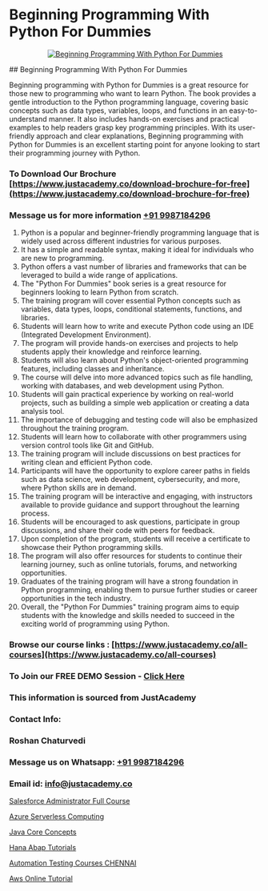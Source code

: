 # Beginning Programming With Python For Dummies

<p align="center">
  <a href="https://justacademy.co/course-detail/python-training">
    <img src="https://justacademy.co/storage2/course_image/1709713400_course_image.webp" alt="Beginning Programming With Python For Dummies">
  </a>
</p>
## Beginning Programming With Python For Dummies

Beginning programming with Python for Dummies is a great resource for those new to programming who want to learn Python. The book provides a gentle introduction to the Python programming language, covering basic concepts such as data types, variables, loops, and functions in an easy-to-understand manner. It also includes hands-on exercises and practical examples to help readers grasp key programming principles. With its user-friendly approach and clear explanations, Beginning programming with Python for Dummies is an excellent starting point for anyone looking to start their programming journey with Python.
### To Download Our Brochure [https://www.justacademy.co/download-brochure-for-free](https://www.justacademy.co/download-brochure-for-free)
### Message us for more information [+91 9987184296](https://api.whatsapp.com/send?phone=919987184296)
1) Python is a popular and beginner-friendly programming language that is widely used across different industries for various purposes.
2) It has a simple and readable syntax, making it ideal for individuals who are new to programming.
3) Python offers a vast number of libraries and frameworks that can be leveraged to build a wide range of applications.
4) The "Python For Dummies" book series is a great resource for beginners looking to learn Python from scratch.
5) The training program will cover essential Python concepts such as variables, data types, loops, conditional statements, functions, and libraries.
6) Students will learn how to write and execute Python code using an IDE (Integrated Development Environment).
7) The program will provide hands-on exercises and projects to help students apply their knowledge and reinforce learning.
8) Students will also learn about Python's object-oriented programming features, including classes and inheritance.
9) The course will delve into more advanced topics such as file handling, working with databases, and web development using Python.
10) Students will gain practical experience by working on real-world projects, such as building a simple web application or creating a data analysis tool.
11) The importance of debugging and testing code will also be emphasized throughout the training program.
12) Students will learn how to collaborate with other programmers using version control tools like Git and GitHub.
13) The training program will include discussions on best practices for writing clean and efficient Python code.
14) Participants will have the opportunity to explore career paths in fields such as data science, web development, cybersecurity, and more, where Python skills are in demand.
15) The training program will be interactive and engaging, with instructors available to provide guidance and support throughout the learning process.
16) Students will be encouraged to ask questions, participate in group discussions, and share their code with peers for feedback.
17) Upon completion of the program, students will receive a certificate to showcase their Python programming skills.
18) The program will also offer resources for students to continue their learning journey, such as online tutorials, forums, and networking opportunities.
19) Graduates of the training program will have a strong foundation in Python programming, enabling them to pursue further studies or career opportunities in the tech industry.
20) Overall, the "Python For Dummies" training program aims to equip students with the knowledge and skills needed to succeed in the exciting world of programming using Python.

### Browse our course links : [https://www.justacademy.co/all-courses](https://www.justacademy.co/all-courses) 
### To Join our FREE DEMO Session - [Click Here](https://www.justacademy.co/register-for-course-demo)


### This information is sourced from JustAcademy
### Contact Info:
### Roshan Chaturvedi
### Message us on Whatsapp: [+91 9987184296](https://api.whatsapp.com/send?phone=919987184296)
### Email id: [info@justacademy.co](mailto:info@justacademy.co)
                
[Salesforce Administrator Full Course](https://www.linkedin.com/pulse/salesforce-administrator-full-course-justacademy-san-jose-dkqxf?trackingId=MAucdjClrW1zFNr7MQTghQ%3D%3D&lipi=urn%3Ali%3Apage%3Ad_flagship3_company_admin%3BfKLFXm%2FbTECg8F%2B%2F6%2BCWqA%3D%3D)

[Azure Serverless Computing](https://www.linkedin.com/pulse/azure-serverless-computing-justacademy-bay-area-nnojc?trackingId=5A3M0M9j%2BTgwRBtonstz7g%3D%3D&lipi=urn%3Ali%3Apage%3Ad_flagship3_company_admin%3BrsnEP2CeSl%2BKYnaEx50m1g%3D%3D)

[Java Core Concepts](https://medium.com/@abhidnya.1068/java-core-concepts-9ee0e6bd5f22)

[Hana Abap Tutorials](https://medium.com/@AkashSingh2052/hana-abap-tutorials-10d3d346ddb0)

[Automation Testing Courses CHENNAI](https://justacademyin.github.io/justacademy/automation-testing-courses-chennai)

[Aws Online Tutorial](https://justacademyin.github.io/justacademy/aws-online-tutorial)

